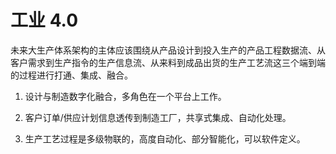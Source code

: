 # 工业 4.0

未来大生产体系架构的主体应该围绕从产品设计到投入生产的产品工程数据流、从客户需求到生产指令的生产信息流、从来料到成品出货的生产工艺流这三个端到端的过程进行打通、集成、融合。

1.  设计与制造数字化融合，多角色在一个平台上工作。

2.  客户订单/供应计划信息透传到制造工厂，共享式集成、自动化处理。

3.  生产工艺过程是多级物联的，高度自动化、部分智能化，可以软件定义。

